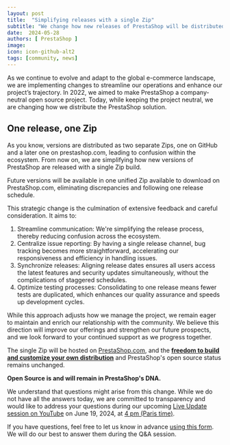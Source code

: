 ```yaml
---
layout: post
title:  "Simplifying releases with a single Zip"
subtitle: "We change how new releases of PrestaShop will be distributed"
date:  2024-05-28
authors: [ PrestaShop ]
image: 
icon: icon-github-alt2
tags: [community, news]
---
```


As we continue to evolve and adapt to the global e-commerce landscape, we are implementing changes to streamline our operations and enhance our project’s trajectory. In 2022, we aimed to make PrestaShop a company-neutral open source project. Today, while keeping the project neutral, we are changing how we distribute the PrestaShop solution.

## One release, one Zip

As you know, versions are distributed as two separate Zips, one on GitHub and a later one on prestashop.com, leading to confusion within the ecosystem. From now on, we are simplifying how new versions of PrestaShop are released with a single Zip build. 

Future versions will be available in one unified Zip available to download on PrestaShop.com, eliminating discrepancies and following one release schedule.

This strategic change is the culmination of extensive feedback and careful consideration. It aims to:

1. Streamline communication: We're simplifying the release process, thereby reducing confusion across the ecosystem.
2. Centralize issue reporting: By having a single release channel, bug tracking becomes more straightforward, accelerating our responsiveness and efficiency in handling issues.
3. Synchronize releases: Aligning release dates ensures all users access the latest features and security updates simultaneously, without the complications of staggered schedules.
4. Optimize testing processes: Consolidating to one release means fewer tests are duplicated, which enhances our quality assurance and speeds up development cycles.

While this approach adjusts how we manage the project, we remain eager to maintain and enrich our relationship with the community. We believe this direction will improve our offerings and strengthen our future prospects, and we look forward to your continued support as we progress together.

The single Zip will be hosted on [PrestaShop.com](https://prestashop.com/prestashop-offers/classic/), and the **[freedom to build and customize your own distribution](https://www.prestashop-project.org/maintainers-guide/processes/release/prestashop/create-build/)** and PrestaShop's open source status remains unchanged.

**Open Source is and will remain in PrestaShop's DNA.**

We understand that questions might arise from this change. While we do not have all the answers today, we are committed to transparency and would like to address your questions during our upcoming [Live Update session on YouTube](https://www.youtube.com/watch?v=QeVNLHY1Onc&ab_channel=PrestaShopProject) on June 19, 2024, at [4 pm (Paris time)](https://time.is/1600_19_Jun_2024_in_Paris).

If you have questions, feel free to let us know in advance [using this form](https://forms.gle/FWazuZnXBtFPauFZ7). We will do our best to answer them during the Q&A session.
